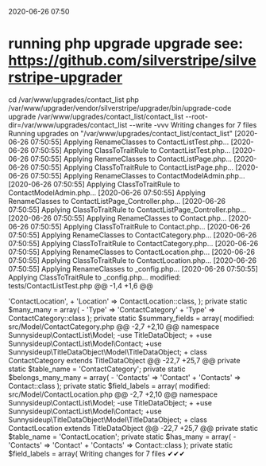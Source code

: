 2020-06-26 07:50

# running php upgrade upgrade see: https://github.com/silverstripe/silverstripe-upgrader
cd /var/www/upgrades/contact_list
php /var/www/upgrader/vendor/silverstripe/upgrader/bin/upgrade-code upgrade /var/www/upgrades/contact_list/contact_list  --root-dir=/var/www/upgrades/contact_list --write -vvv
Writing changes for 7 files
Running upgrades on "/var/www/upgrades/contact_list/contact_list"
[2020-06-26 07:50:55] Applying RenameClasses to ContactListTest.php...
[2020-06-26 07:50:55] Applying ClassToTraitRule to ContactListTest.php...
[2020-06-26 07:50:55] Applying RenameClasses to ContactListPage.php...
[2020-06-26 07:50:55] Applying ClassToTraitRule to ContactListPage.php...
[2020-06-26 07:50:55] Applying RenameClasses to ContactModelAdmin.php...
[2020-06-26 07:50:55] Applying ClassToTraitRule to ContactModelAdmin.php...
[2020-06-26 07:50:55] Applying RenameClasses to ContactListPage_Controller.php...
[2020-06-26 07:50:55] Applying ClassToTraitRule to ContactListPage_Controller.php...
[2020-06-26 07:50:55] Applying RenameClasses to Contact.php...
[2020-06-26 07:50:55] Applying ClassToTraitRule to Contact.php...
[2020-06-26 07:50:55] Applying RenameClasses to ContactCategory.php...
[2020-06-26 07:50:55] Applying ClassToTraitRule to ContactCategory.php...
[2020-06-26 07:50:55] Applying RenameClasses to ContactLocation.php...
[2020-06-26 07:50:55] Applying ClassToTraitRule to ContactLocation.php...
[2020-06-26 07:50:55] Applying RenameClasses to _config.php...
[2020-06-26 07:50:55] Applying ClassToTraitRule to _config.php...
modified:	tests/ContactListTest.php
@@ -1,4 +1,6 @@
 <?php
+
+use SilverStripe\Dev\SapphireTest;

 class ContactListTest extends SapphireTest
 {

modified:	src/ContactListPage.php
@@ -3,9 +3,13 @@
 namespace Sunnysideup\ContactList;

 use Page;
-use Contact;
-use GridField;
-use GridFieldConfig_RecordEditor;
+
+
+
+use Sunnysideup\ContactList\Model\Contact;
+use SilverStripe\Forms\GridField\GridFieldConfig_RecordEditor;
+use SilverStripe\Forms\GridField\GridField;
+




modified:	src/Cms/ContactModelAdmin.php
@@ -2,15 +2,20 @@

 namespace Sunnysideup\ContactList\Cms;

-use ModelAdmin;
+
+use Sunnysideup\ContactList\Model\Contact;
+use Sunnysideup\ContactList\Model\ContactLocation;
+use Sunnysideup\ContactList\Model\ContactCategory;
+use SilverStripe\Admin\ModelAdmin;
+


 class ContactModelAdmin extends ModelAdmin
 {
     private static $managed_models = array(
-        'Contact',
-        'ContactLocation',
-        'ContactCategory'
+        Contact::class,
+        ContactLocation::class,
+        ContactCategory::class
     );

     private static $url_segment = 'Contact';

modified:	src/ContactListPage_Controller.php
@@ -3,8 +3,11 @@
 namespace Sunnysideup\ContactList;

 use PageController;
-use TableFilterSortAPI;
-use Contact;
+
+
+use Sunnysideup\TableFilterSort\Api\TableFilterSortAPI;
+use Sunnysideup\ContactList\Model\Contact;
+




modified:	src/Model/Contact.php
@@ -2,8 +2,13 @@

 namespace Sunnysideup\ContactList\Model;

-use DataObject;
-use DropdownField;
+
+
+use Sunnysideup\ContactList\Model\ContactLocation;
+use Sunnysideup\ContactList\Model\ContactCategory;
+use SilverStripe\Forms\DropdownField;
+use SilverStripe\ORM\DataObject;
+


 class Contact extends DataObject
@@ -35,11 +40,11 @@
     );

     private static $has_one = array(
-        'Location' => 'ContactLocation',
+        'Location' => ContactLocation::class,
     );

     private static $many_many = array(
-        'Type'  => 'ContactCategory'
+        'Type'  => ContactCategory::class
     );

     private static $summary_fields = array(

modified:	src/Model/ContactCategory.php
@@ -2,7 +2,10 @@

 namespace Sunnysideup\ContactList\Model;

-use TitleDataObject;
+
+use Sunnysideup\ContactList\Model\Contact;
+use Sunnysideup\TitleDataObject\Model\TitleDataObject;
+


 class ContactCategory extends TitleDataObject
@@ -22,7 +25,7 @@
     private static $table_name = 'ContactCategory';

     private static $belongs_many_many = array(
-        'Contacts' => 'Contact'
+        'Contacts' => Contact::class
     );

     private static $field_labels = array(

modified:	src/Model/ContactLocation.php
@@ -2,7 +2,10 @@

 namespace Sunnysideup\ContactList\Model;

-use TitleDataObject;
+
+use Sunnysideup\ContactList\Model\Contact;
+use Sunnysideup\TitleDataObject\Model\TitleDataObject;
+


 class ContactLocation extends TitleDataObject
@@ -22,7 +25,7 @@
     private static $table_name = 'ContactLocation';

     private static $has_many = array(
-        'Contacts' => 'Contact'
+        'Contacts' => Contact::class
     );

     private static $field_labels = array(

Writing changes for 7 files
✔✔✔